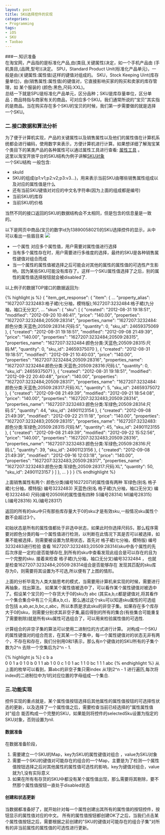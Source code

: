 ```yaml
---
layout: post
title: SKU选择控件的实现
categories:
- Programming
tags:
- iOS
- SKU
- Taobao
---
```



###一.知识准备     
在淘宝网，产品指的是标准化产品,由(类目,关键属性)决定，如一个手机产品由 (手机类目,(品牌,型号))决定。
SPU，Standard Product Unit(标准化产品单元)，一般是由(关键属性:属性值)这样的键值对组成的。
SKU，Stock Keeping Uint(库存量单位)，由(销售属性:属性值)的键值对，它直接影响买家的购买和卖家的库存管理，如 某个服装的 (颜色:黑色,尺码:XXL)。   
总结一下就是SPU是标准化产品单元，区分品种；SKU是库存量单位，区分单品；商品特指与商家有关的商品，可对应多个SKU。我们通常所说的"宝贝"其实指的是商品。当在购买存在多个SKU的宝贝的时候，我们第一步需要做的就是选择一个SKU。

### 二.接口数据和算法分析     
为了便于计算机实现，产品的关键属性以及销售属性以及他们的属性值在计算机系统都会进行编码，使用数字来表示，方便计算机进行计算。如果想详细了解淘宝某个类目下的某类产品的各种属性可以通过属性工具进行查看:
[属性工具](http://open.taobao.com/api_tool/props/)  。  
这里以淘宝开放平台的SKU结构为例子讲解[SKU对象](http://api.taobao.com/apidoc/dataStruct.htm?path=cid:4-dataStructId:17-apiId:20)      
一个SKU结构 一般包含:

*  skuId
* SKU的组成(p1:v1;p2:v2;p3:v3...)，用来表示当前SKU由哪些销售属性组成以及对应的属性值是什么
* 还有当前SKU键值对对应的中文名字符串(因为上面的组成都是编号)
* 当前SKU的库存
* 当前SKU的价格

当然不同的接口返回的SKU的数据结构会不太相同，但是包含的信息量是一致的。

以下是网页中商品(宝贝的数字id为13890058021)的SKU选择控件的显示，从中可以看出一些眉目来
![](http://ww2.sinaimg.cn/large/65cc0af7gw1dx5mlv0vznj.jpg)

* 一个属性 对应多个属性值，用户需要对属性值进行选择
* 当有多个属性存在时，用户需要进行多维度的选择，最终的SKU是各种销售属性键值对组合而成
* 当一个属性的属性值被选择之后可能会对其他的属性的属性值的可选性产生影响，因为某些SKU可能没有库存了。这样一个SKU属性值选择了之后，别的属性的属性值选择按钮就会被disabled了.

以上例子的数据TOP接口的数据返回为:

{% highlight js %}
{
  "item_get_response": {
    "item": {
    ...
      "property_alias": "1627207:3232483:格子裙(七分袖，模特版);1627207:3232484:格子裙(九分袖，袖口无分叉)",
      ...
      "skus": {
        "sku": [
          {
            "created": "2012-08-31 19:18:51",
            "modified": "2012-09-20 10:46:41",
            "price": "140.00",
            "properties": "1627207:3232484;20509:28314",
            "properties_name": "1627207:3232484:颜色分类:天蓝色;20509:28314:尺码:S",
            "quantity": 0,
            "sku_id": 24659375069
          },
          {
            "created": "2012-08-31 19:18:51",
            "modified": "2012-09-08 21:49:39",
            "price": "140.00",
            "properties": "1627207:3232484;20509:28315",
            "properties_name": "1627207:3232484:颜色分类:天蓝色;20509:28315:尺码:M",
            "quantity": 0,
            "sku_id": 24659375070
          },
          {
            "created": "2012-08-31 19:18:51",
            "modified": "2012-09-21 10:40:03",
            "price": "140.00",
            "properties": "1627207:3232484;20509:28316",
            "properties_name": "1627207:3232484:颜色分类:天蓝色;20509:28316:尺码:L",
            "quantity": 0,
            "sku_id": 24659375071
          },
          {
            "created": "2012-08-31 19:18:51",
            "modified": "2012-09-22 20:40:48",
            "price": "140.00",
            "properties": "1627207:3232484;20509:28317",
            "properties_name": "1627207:3232484:颜色分类:天蓝色;20509:28317:尺码:XL",
            "quantity": 5,
            "sku_id": 24659375072
          },
          {
            "created": "2012-09-08 21:49:39",
            "modified": "2012-09-21 18:54:08",
            "price": "140.00",
            "properties": "1627207:3232483;20509:28314",
            "properties_name": "1627207:3232483:颜色分类:军绿色;20509:28314:尺码:S",
            "quantity": 44,
            "sku_id": 24901123154
          },
          {
            "created": "2012-09-08 21:49:39",
            "modified": "2012-09-22 21:11:18",
            "price": "140.00",
            "properties": "1627207:3232483;20509:28315",
            "properties_name": "1627207:3232483:颜色分类:军绿色;20509:28315:尺码:M",
            "quantity": 45,
            "sku_id": 24901123155
          },
          {
            "created": "2012-09-08 21:49:39",
            "modified": "2012-09-22 15:52:56",
            "price": "140.00",
            "properties": "1627207:3232483;20509:28316",
            "properties_name": "1627207:3232483:颜色分类:军绿色;20509:28316:尺码:L",
            "quantity": 39,
            "sku_id": 24901123156
          },
          {
            "created": "2012-09-08 21:49:39",
            "modified": "2012-09-16 12:03:18",
            "price": "140.00",
            "properties": "1627207:3232483;20509:28317",
            "properties_name": "1627207:3232483:颜色分类:军绿色;20509:28317:尺码:XL",
            "quantity": 50,
            "sku_id": 24901123157
          }
        ]
      },
      ...
    }
  }
}
{% endhighlight %}

上面销售属性有两个:
颜色分类(编号1627207)的属性值有两种 军绿色(别名 格子裙(七分袖，模特版) 编号3232483) 天蓝色(别名 格子裙(九分袖，袖口无分叉) 编号3232484)
尺码(编号20509)的属性值有四种 S(编号28314) M(编号28315) L(编号28316) XL(编号28317)

返回的所有的sku中只有那些库存量大于0的sku才是有效sku,一般情况sku属性个数不会超过3个。    

初始状态是所有的属性值都处于非选中状态，如果此时你选择尺码S，那么程序需要对颜色分类的每一个属性值进行检测，以判断在此情况下其是否可以被选择，如果不能被选择，则需要被设置为禁用状态，首先对 格子裙(七分袖，模特版) 编号3232483进行检验 查看 1627207:3232483;20509:28314(sku中各个属性的先后次序是一定的)是否能够存在,到所有的sku中查看发现此组合是可以存在的且为一个完整的sku. 接着来检查 格子裙(九分袖，袖口无分叉)编号3232484 ， 也就是检查1627207:3232484;20509:28314组合是否能够存在 发现其匹配的sku库存为0，则需要将其设置为不可选,所以便有了上图的情形。     

上面的分析毕竟为人类大脑思考的模式，当需要用计算机来实现的时候，需要进行再抽象，找出算法。
如果某个属性值被选中了，可以看作某个属性键值对被选中了。假设某个宝贝的一个存货大于0的sku为 abc (其实a,b,c都是键值对,将其看作一个集合集合中有三个元素a,b,c)，那么通过这个sku可以知道sku属性的可选组合包括 a,ab,ac,b,bc,c,abc，所以本质是求此sku的非空子集。如果存在多个库存大于0的sku，则需要分别求其非空子集,最后得到的所有的集合(有些集合可能重复了需要剔除)就是所有sku属性可选组合了，可以用来检验属性值的可选性.   

计算组合的非空子集的算法可以使用二进制位的方式进行计算。
对构成一个SKU的属性键值对的组合而言，在其某一个子集中，每一个属性键值对的状态无非有两个，不存在和存在，我们分别用0和1表示，那么有n个键值对的SKU所有的子集个数为2^n 去除一个空集后为2^n - 1.

{% highlight js %}
c   b   a   
0   0   1      a 
0   1   0      b
0   1   1      ab
1   0   0      c
1   0   1      ac
1   1   0      bc
1   1   1      abc
{% endhighlight %}
从上面的枚举可以看到，算abc的非空子集只需index 从1到2^n - 1 进行遍历,每次将index的二进制位中为1的对应位置的字母组成一个集合.

### 三.功能实现
控件实现的重点就是，某个属性值按钮选择后其他属性的属性值按钮的可选择性状态的更新，以及选择了一个属性值之后，需要检查当前已经选择的"属性属性值对"组合 能否构成一个完整的SKU，如果能则将控件的selectedSku设置为指定的SKU对象，否则设置为nil.

#### 数据准备
在数据准备阶段，
1. 需要建立一个SKU的Map，key为SKU的属性键值对组合 ，value为SKU对象
2. 需要一个SKU的键值对可能存在的组合的一个Map，主要是为了检测一个属性值按钮选择之后对其他属性的属性值可选性的影响，key为键值对组合，value就为1,没有实际意义
3. 如果在所有有存货的SKU中都没有某个属性值出现，那么需要将其剔除，要不然那个属性值按钮一直处于disabled状态

#### 创建和状态更新
当数据都准备好了，就开始针对每一个属性创建出其所有的属性值的按钮控件，按钮显示的属性值对应的中文。
所有的属性值按钮都创建OK了之后，当我们点击某个属性值按钮之后，需要根据之前创建的"SKU的键值对可能存在的组合子集"对所有的非当前属性的属性值的可选性进行更新。